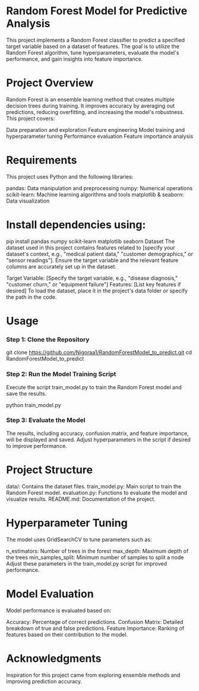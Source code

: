 # Random Forest Model for Predictive Analysis
This project implements a Random Forest classifier to predict a specified target variable based on a dataset of features. The goal is to utilize the Random Forest algorithm, tune hyperparameters, evaluate the model's performance, and gain insights into feature importance.

# Project Overview
Random Forest is an ensemble learning method that creates multiple decision trees during training. It improves accuracy by averaging out predictions, reducing overfitting, and increasing the model's robustness. This project covers:

Data preparation and exploration
Feature engineering
Model training and hyperparameter tuning
Performance evaluation
Feature importance analysis

# Requirements
This project uses Python and the following libraries:

pandas: Data manipulation and preprocessing
numpy: Numerical operations
scikit-learn: Machine learning algorithms and tools
matplotlib & seaborn: Data visualization

# Install dependencies using:

pip install pandas numpy scikit-learn matplotlib seaborn
Dataset
The dataset used in this project contains features related to [specify your dataset's context, e.g., "medical patient data," "customer demographics," or "sensor readings"]. Ensure the target variable and the relevant feature columns are accurately set up in the dataset.

Target Variable: [Specify the target variable, e.g., "disease diagnosis," "customer churn," or "equipment failure"]
Features: [List key features if desired]
To load the dataset, place it in the project's data folder or specify the path in the code.

# Usage
### Step 1: Clone the Repository
git clone https://github.com/Nigoraa1/RandomForestModel_to_predict.git
cd RandomForestModel_to_predict

### Step 2: Run the Model Training Script
Execute the script train_model.py to train the Random Forest model and save the results.

python train_model.py
### Step 3: Evaluate the Model
The results, including accuracy, confusion matrix, and feature importance, will be displayed and saved. Adjust hyperparameters in the script if desired to improve performance.

# Project Structure
data/: Contains the dataset files.
train_model.py: Main script to train the Random Forest model.
evaluation.py: Functions to evaluate the model and visualize results.
README.md: Documentation of the project.

# Hyperparameter Tuning
The model uses GridSearchCV to tune parameters such as:

n_estimators: Number of trees in the forest
max_depth: Maximum depth of the trees
min_samples_split: Minimum number of samples to split a node
Adjust these parameters in the train_model.py script for improved performance.

# Model Evaluation
Model performance is evaluated based on:

Accuracy: Percentage of correct predictions.
Confusion Matrix: Detailed breakdown of true and false predictions.
Feature Importance: Ranking of features based on their contribution to the model.

# Acknowledgments
Inspiration for this project came from exploring ensemble methods and improving prediction accuracy.

